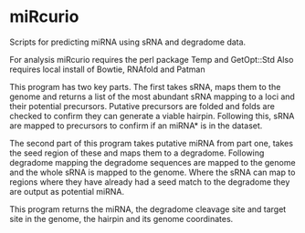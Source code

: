 # miRcurio
Scripts for predicting miRNA using sRNA and degradome data.

For analysis miRcurio requires the perl package Temp and GetOpt::Std
Also requires local install of Bowtie, RNAfold and Patman

This program has two key parts. The first takes sRNA, maps them to the genome and returns a list of the most abundant sRNA mapping to a loci and their potential precursors. Putative precursors are folded and folds are checked to confirm they can generate a viable hairpin. Following this, sRNA are mapped to precursors to confirm if an miRNA* is in the dataset. 

The second part of this program takes putative miRNA from part one, takes the seed region of these and maps them to a degradome. Following degradome mapping the degradome sequences are mapped to the genome and the whole sRNA is mapped to the genome. Where the sRNA can map to regions where they have already had a seed match to the degradome they are output as potential miRNA.

This program returns the miRNA, the degradome cleavage site and target site in the genome, the hairpin and its genome coordinates.
